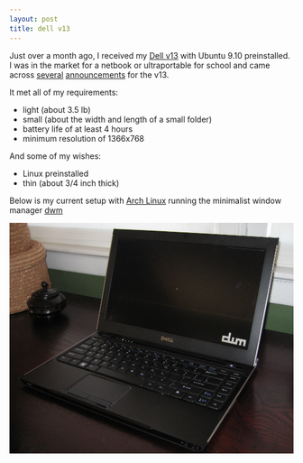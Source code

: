 ```yaml
---
layout: post
title: dell v13
---
```


Just over a month ago, I received my [Dell v13](http://www.dell.com/us/en/business/notebooks/vostro-v13/pd.aspx?refid=vostro-v13&cs=04&s=bsd) with Ubuntu 9.10 preinstalled.  I was in the market for a netbook or ultraportable for school and came across [several](http://www.engadget.com/2009/12/08/dell-vostro-v13-hands-on-impressions-yes/) [announcements](http://gizmodo.com/5421997/dell-vostro-v13-hands-on-bruce-waynes-laptop) for the v13.

It met all of my requirements:
* light (about 3.5 lb)
* small (about the width and length of a small folder)
* battery life of at least 4 hours
* minimum resolution of 1366x768

And some of my wishes:
* Linux preinstalled
* thin (about 3/4 inch thick)

Below is my current setup with [Arch Linux](http://www.archlinux.org/) running the minimalist window manager [dwm](http://dwm.suckless.org/)

![My Dell v13 with Arch Linux and dwm](/images/v13.png)
